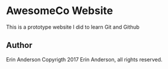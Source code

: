 # AwesomeCo Website
This is a prototype website I did to learn Git and Github
## Author
Erin Anderson
Copyrigth 2017 Erin Anderson, all rights reserved.